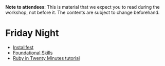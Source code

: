 <div class="alert alert-info">
<strong>Note to attendees</strong>: This is material that we expect you to read during the workshop, not before it. The contents are subject to change beforehand.
</div>

# Friday Night

* [Installfest](installfest)
* [Foundational Skills](/workshop/foundational_skills)
* [Ruby in Twenty Minutes tutorial](https://www.ruby-lang.org/en/documentation/quickstart/)


